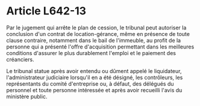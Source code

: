 # Article L642-13

Par le jugement qui arrête le plan de cession, le tribunal peut autoriser la conclusion d'un contrat de location-gérance, même en présence de toute clause contraire, notamment dans le bail de l'immeuble, au profit de la personne qui a présenté l'offre d'acquisition permettant dans les meilleures conditions d'assurer le plus durablement l'emploi et le paiement des créanciers.

Le tribunal statue après avoir entendu ou dûment appelé le liquidateur, l'administrateur judiciaire lorsqu'il en a été désigné, les contrôleurs, les représentants du comité d'entreprise ou, à défaut, des délégués du personnel et toute personne intéressée et après avoir recueilli l'avis du ministère public.
